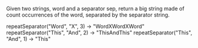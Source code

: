 Given two strings, word and a separator sep, return a big string made of count occurrences of the word, separated by the separator string.

repeatSeparator("Word", "X", 3) → "WordXWordXWord"
repeatSeparator("This", "And", 2) → "ThisAndThis"
repeatSeparator("This", "And", 1) → "This"